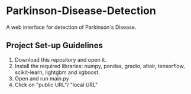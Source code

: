 # Parkinson-Disease-Detection
 
A web interface for detection of Parkinson's Disease.

## Project Set-up Guidelines

1. Download this repository and open it.
2. Install the required libraries: numpy, pandas, gradio, altair, tensorflow, scikit-learn, lightgbm and xgboost.
3. Open and run main.py
4. Click on "public URL"/ "local URL"